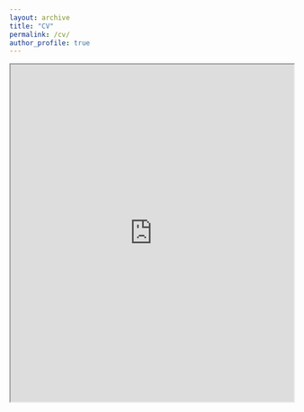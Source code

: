 ```yaml
---
layout: archive
title: "CV"
permalink: /cv/
author_profile: true
---
```


<iframe src="https://docsend.dropbox.com/view/xyazkxudpcj4zk9r" width="100%" height="600px"></iframe>
